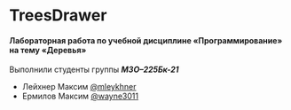 # TreesDrawer
#### Лабораторная работа по учебной дисциплине «Программирование» на тему «Деревья»
Выполнили студенты группы ***М3О–225Бк-21***
- Лейхнер Максим [@mleykhner](https://github.com/mleykhner)
- Ермилов Максим [@wayne3011](https://github.com/wayne3011)
